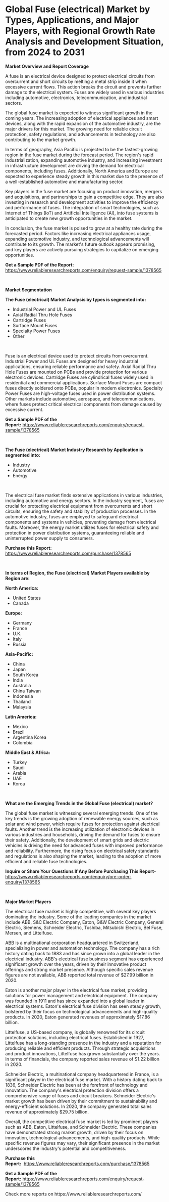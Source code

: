 <p><h1>Global Fuse (electrical) Market by Types, Applications, and Major Players, with Regional Growth Rate Analysis and Development Situation, from 2024 to 2031</h1></p><p><strong>Market Overview and Report Coverage</strong></p>
<p><p>A fuse is an electrical device designed to protect electrical circuits from overcurrent and short circuits by melting a metal strip inside it when excessive current flows. This action breaks the circuit and prevents further damage to the electrical system. Fuses are widely used in various industries including automotive, electronics, telecommunication, and industrial sectors.</p><p>The global fuse market is expected to witness significant growth in the coming years. The increasing adoption of electrical appliances and smart devices, along with the rapid expansion of the automotive industry, are the major drivers for this market. The growing need for reliable circuit protection, safety regulations, and advancements in technology are also contributing to the market growth.</p><p>In terms of geography, Asia Pacific is projected to be the fastest-growing region in the fuse market during the forecast period. The region's rapid industrialization, expanding automotive industry, and increasing investment in infrastructure development are driving the demand for electrical components, including fuses. Additionally, North America and Europe are expected to experience steady growth in this market due to the presence of a well-established automotive and manufacturing sector.</p><p>Key players in the fuse market are focusing on product innovation, mergers and acquisitions, and partnerships to gain a competitive edge. They are also investing in research and development activities to improve the efficiency and performance of fuses. The integration of smart technologies, such as Internet of Things (IoT) and Artificial Intelligence (AI), into fuse systems is anticipated to create new growth opportunities in the market.</p><p>In conclusion, the fuse market is poised to grow at a healthy rate during the forecasted period. Factors like increasing electrical appliances usage, expanding automotive industry, and technological advancements will contribute to its growth. The market's future outlook appears promising, and key players are actively pursuing strategies to capitalize on emerging opportunities.</p></p>
<p><strong>Get a Sample PDF of the Report:</strong> <a href="https://www.reliableresearchreports.com/enquiry/request-sample/1378565">https://www.reliableresearchreports.com/enquiry/request-sample/1378565</a></p>
<p>&nbsp;</p>
<p><strong>Market Segmentation</strong></p>
<p><strong>The Fuse (electrical) Market Analysis by types is segmented into:</strong></p>
<p><ul><li>Industrial Power and UL Fuses</li><li>Axial Radial Thru Hole Fuses</li><li>Cartridge Fuses</li><li>Surface Mount Fuses</li><li>Specialty Power Fuses</li><li>Other</li></ul></p>
<p>&nbsp;</p>
<p><p>Fuse is an electrical device used to protect circuits from overcurrent. Industrial Power and UL Fuses are designed for heavy industrial applications, ensuring reliable performance and safety. Axial Radial Thru Hole Fuses are mounted on PCBs and provide protection for various electronic devices. Cartridge Fuses are cylindrical fuses widely used in residential and commercial applications. Surface Mount Fuses are compact fuses directly soldered onto PCBs, popular in modern electronics. Specialty Power Fuses are high-voltage fuses used in power distribution systems. Other markets include automotive, aerospace, and telecommunications, where fuses protect critical electrical components from damage caused by excessive current.</p></p>
<p><strong>Get a Sample PDF of the Report:</strong>&nbsp;<a href="https://www.reliableresearchreports.com/enquiry/request-sample/1378565">https://www.reliableresearchreports.com/enquiry/request-sample/1378565</a></p>
<p>&nbsp;</p>
<p><strong>The Fuse (electrical) Market Industry Research by Application is segmented into:</strong></p>
<p><ul><li>Industry</li><li>Automotive</li><li>Energy</li></ul></p>
<p>&nbsp;</p>
<p><p>The electrical fuse market finds extensive applications in various industries, including automotive and energy sectors. In the industry segment, fuses are crucial for protecting electrical equipment from overcurrents and short circuits, ensuring the safety and stability of production processes. In the automotive industry, fuses are employed to safeguard electrical components and systems in vehicles, preventing damage from electrical faults. Moreover, the energy market utilizes fuses for electrical safety and protection in power distribution systems, guaranteeing reliable and uninterrupted power supply to consumers.</p></p>
<p><strong>Purchase this Report:</strong>&nbsp; <a href="https://www.reliableresearchreports.com/purchase/1378565">https://www.reliableresearchreports.com/purchase/1378565</a></p>
<p>&nbsp;</p>
<p><strong>In terms of Region, the Fuse (electrical) Market Players available by Region are:</strong></p>
<p>
    <p> <strong> North America: </strong>
        <ul>
            <li>United States</li>
            <li>Canada</li>
        </ul>
        </p> 
    <p> <strong> Europe: </strong>
        <ul>
            <li>Germany</li>
            <li>France</li>
            <li>U.K.</li>
            <li>Italy</li>
            <li>Russia</li>
        </ul>
        </p> 
    <p> <strong> Asia-Pacific: </strong>
        <ul>
            <li>China</li>
            <li>Japan</li>
            <li>South Korea</li>
            <li>India</li>
            <li>Australia</li>
            <li>China Taiwan</li>
            <li>Indonesia</li>
            <li>Thailand</li>
            <li>Malaysia</li>
        </ul>
        </p> 
    <p> <strong> Latin America: </strong>
        <ul>
            <li>Mexico</li>
            <li>Brazil</li>
            <li>Argentina Korea</li>
            <li>Colombia</li>
        </ul>
        </p> 
    <p> <strong> Middle East & Africa: </strong>
        <ul>
            <li>Turkey</li>
            <li>Saudi</li>
            <li>Arabia</li>
            <li>UAE</li>
            <li>Korea</li>
        </ul>
    </p>
    </p>
<p>&nbsp;</p>
<p><strong>What are the Emerging Trends in the Global Fuse (electrical) market?</strong></p>
<p><p>The global fuse market is witnessing several emerging trends. One of the key trends is the growing adoption of renewable energy sources, such as solar and wind power, which require fuses for protection against electrical faults. Another trend is the increasing utilization of electronic devices in various industries and households, driving the demand for fuses to ensure their safety. Additionally, the development of smart grids and electric vehicles is driving the need for advanced fuses with improved performance and reliability. Furthermore, the rising focus on electrical safety standards and regulations is also shaping the market, leading to the adoption of more efficient and reliable fuse technologies.</p></p>
<p><strong>Inquire or Share Your Questions If Any Before Purchasing This Report</strong>- <a href="https://www.reliableresearchreports.com/enquiry/pre-order-enquiry/1378565">https://www.reliableresearchreports.com/enquiry/pre-order-enquiry/1378565</a></p>
<p>&nbsp;</p>
<p><strong>Major Market Players</strong></p>
<p><p>The electrical fuse market is highly competitive, with several key players dominating the industry. Some of the leading companies in the market include ABB, S&C Electric Company, Eaton, G&W Electric Company, General Electric, Siemens, Schneider Electric, Toshiba, Mitsubishi Electric, Bel Fuse, Mersen, and Littelfuse.</p><p>ABB is a multinational corporation headquartered in Switzerland, specializing in power and automation technology. The company has a rich history dating back to 1883 and has since grown into a global leader in the electrical industry. ABB's electrical fuse business segment has experienced significant growth over the years, driven by their innovative product offerings and strong market presence. Although specific sales revenue figures are not available, ABB reported total revenue of $27.99 billion in 2020.</p><p>Eaton is another major player in the electrical fuse market, providing solutions for power management and electrical equipment. The company was founded in 1911 and has since expanded into a global leader in electrical systems. Eaton's electrical fuse division has seen steady growth, bolstered by their focus on technological advancements and high-quality products. In 2020, Eaton generated revenues of approximately $17.86 billion.</p><p>Littelfuse, a US-based company, is globally renowned for its circuit protection solutions, including electrical fuses. Established in 1927, Littelfuse has a long-standing presence in the industry and a reputation for producing reliable and efficient products. Through strategic acquisitions and product innovations, Littelfuse has grown substantially over the years. In terms of financials, the company reported sales revenue of $1.22 billion in 2020.</p><p>Schneider Electric, a multinational company headquartered in France, is a significant player in the electrical fuse market. With a history dating back to 1836, Schneider Electric has been at the forefront of technology and innovation. The company's electrical protection division offers a comprehensive range of fuses and circuit breakers. Schneider Electric's market growth has been driven by their commitment to sustainability and energy-efficient solutions. In 2020, the company generated total sales revenue of approximately $29.75 billion.</p><p>Overall, the competitive electrical fuse market is led by prominent players such as ABB, Eaton, Littelfuse, and Schneider Electric. These companies have demonstrated strong market growth, driven by their focus on innovation, technological advancements, and high-quality products. While specific revenue figures may vary, their significant presence in the market underscores the industry's potential and competitiveness.</p></p>
<p><strong>Purchase this Report:</strong>&nbsp;&nbsp;<a href="https://www.reliableresearchreports.com/purchase/1378565">https://www.reliableresearchreports.com/purchase/1378565</a></p>
<p></p>
<p><strong>Get a Sample PDF of the Report:</strong>&nbsp;<a href="https://www.reliableresearchreports.com/enquiry/request-sample/1378565">https://www.reliableresearchreports.com/enquiry/request-sample/1378565</a></p>
<p>Check more reports on https://www.reliableresearchreports.com/</p>